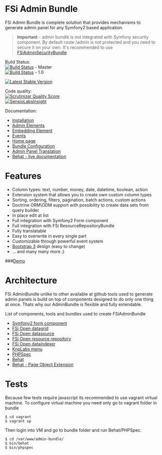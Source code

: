 # FSi Admin Bundle

FSi Admin Bundle is complete solution that provides mechanisms to generate admin panel for any Symfony2 based application.

> **Important** - admin bundle is not integrated with Symfony security component. By default route /admin is not protected
> and you need to secure it on your own. It's recommended to use [FSiAdminSecurityBundle](https://github.com/fsi-open/admin-security-bundle)

Build Status:  
[![Build Status](https://travis-ci.org/fsi-open/admin-bundle.png?branch=master)](https://travis-ci.org/fsi-open/admin-bundle) - Master  
[![Build Status](https://travis-ci.org/fsi-open/admin-bundle.png?branch=1.0)](https://travis-ci.org/fsi-open/admin-bundle) - 1.0  

[![Latest Stable Version](https://poser.pugx.org/fsi/admin-bundle/v/stable.png)](https://packagist.org/packages/fsi/admin-bundle)

Code quality:  
[![Scrutinizer Quality Score](https://scrutinizer-ci.com/g/fsi-open/admin-bundle/badges/quality-score.png?s=fbe212a23fd11b49c05ac4e837d3de0a2cbadfd6)](https://scrutinizer-ci.com/g/fsi-open/admin-bundle/)  
[![SensioLabsInsight](https://insight.sensiolabs.com/projects/6cc967b7-6ed6-4dec-b0d7-efe03a813b32/mini.png)](https://insight.sensiolabs.com/projects/6cc967b7-6ed6-4dec-b0d7-efe03a813b32)  

Documentation:

- [Installation](Resources/doc/installation.md)
- [Admin Elements](Resources/doc/admin_element.md)
- [Embedding Element](Resources/doc/embedding_element.md)
- [Events](Resources/doc/events.md)
- [Home page](Resources/doc/home_page.md)
- [Bundle Configuration](Resources/doc/configuration.md)
- [Admin Panel Translation](Resources/doc/admin_panel_translation.md)
- [Behat - live documentation](features)

# Features

- Column types: text, number, money, date, datetime, boolean, action 
- Extension system that allows you to create own custom column types 
- Sorting, ordering, filters, pagination, batch actions, custom actions 
- Doctrine ORM\ODM support with possibility to create data sets from query builder 
- In place edit at list
- Full integration with Symfony2 Form component 
- Full integration with FSi ResourceRepositoryBundle
- Fully translatable
- Easy to overwrite in every single part 
- Customizable through powerful event system  
- [Bootstrap 3](http://getbootstrap.com/) design (easy to change)  
- ... and many many more ;) 

###[Demo](http://demo.fsi-open.com)

# Architecture 

FSi AdminBundle unlike to other available at github tools used to generate admin panels is build on top of
components designed to do only one thing at once. Thats why our AdminBundle is flexible and fully extendable.

List of components, tools and bundles used to create FSiAdminBundle

- [Symfony2 form component](https://github.com/symfony/form)
- [FSi Open datagrid](https://github.com/fsi-open/datagrid-bundle)
- [FSi Open datasource](https://github.com/fsi-open/datasource-bundle)
- [FSi Open resource repository](https://github.com/fsi-open/resource-repository-bundle)
- [FSi Open dataindexer](https://github.com/fsi-open/data-indexer)
- [KnpLabs menu](https://github.com/KnpLabs/KnpMenuBundle)
- [PHPSpec](https://github.com/phpspec)
- [Behat](https://github.com/behat)
- [Behat - Page Object Extension](https://github.com/sensiolabs/BehatPageObjectExtension)

# Tests

Because few tests require javascript its recommended to use vagrant virtual machine.
To configure virtual machine you need only go to vagrant folder in bundle

```
$ cd vagrant
$ vagrant up
```

Then login into VM and go to bundle folder and run Behat/PHPSpec.

```
$ cd /var/www/admin-bundle/
$ bin/behat
$ bin/phpspec
```
